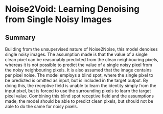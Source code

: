 # Noise2Void: Learning Denoising from Single Noisy Images
## Summary
Building from the unsupervised nature of Noise2Noise, this model denoises single noisy images. The assumption made is that the value of a single clean pixel can be reasonably predicted from the clean neighbouring pixels, whereas it is not possible to predict the value of a single noisy pixel from the noisy neighbouring pixels. It is also assumed that the image contains per pixel noise. The model employs a blind spot, where the single pixel to be predicted is omitted as input, but is included in the target output. By doing this, the receptive field is unable to learn the identity simply from the input pixel, but is forced to use the surrounding pixels to learn the target pixel value. Combining this blind spot receptive field and the assumptions made, the model should be able to predict clean pixels, but should not be able to do the same for noisy pixels.